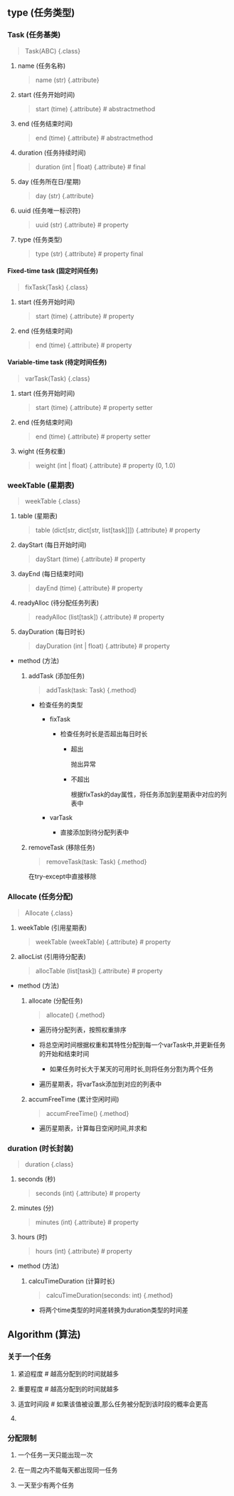 ## type (任务类型)

### Task (任务基类)
   > Task(ABC) {.class}

   1. name (任务名称)
       > name (str) {.attribute}

   2. start (任务开始时间)
       > start (time) {.attribute}  # abstractmethod

   3. end (任务结束时间)
       > end (time) {.attribute}  # abstractmethod

   4. duration (任务持续时间)
       > duration (int | float) {.attribute}  # final

   5. day (任务所在日/星期)
       > day (str) {.attribute}

   6. uuid (任务唯一标识符)
       > uuid (str) {.attribute}  # property

   7. type (任务类型)
       > type (str) {.attribute}  # property final
    
#### Fixed-time task (固定时间任务)
   > fixTask(Task) {.class}

   1. start (任务开始时间)
       > start (time) {.attribute}  # property
   
   2. end (任务结束时间)
       > end (time) {.attribute}  # property
   
#### Variable-time task (待定时间任务)
   > varTask(Task) {.class}

   1. start (任务开始时间)
       > start (time) {.attribute}  # property setter

   2. end (任务结束时间)
       > end (time) {.attribute}  # property setter

   3. wight (任务权重)
       > weight (int | float) {.attribute}  # property (0, 1.0)

### weekTable (星期表)
   > weekTable {.class}

   1. table (星期表)
       > table (dict[str, dict[str, list[task]]]) {.attribute}  # property

   2. dayStart (每日开始时间)
       > dayStart (time) {.attribute}  # property

   3. dayEnd (每日结束时间)
       > dayEnd (time) {.attribute}  # property

   4. readyAlloc (待分配任务列表)
       > readyAlloc (list[task]) {.attribute}  # property

   5. dayDuration (每日时长)
       > dayDuration (int | float) {.attribute}  # property

   * method (方法)

      1. addTask (添加任务)
         > addTask(task: Task) {.method}

         * 检查任务的类型
      
            * fixTask
            
               * 检查任务时长是否超出每日时长
                  
                  * 超出
                  
                     抛出异常
                 
                  * 不超出
                  
                     根据fixTask的day属性，将任务添加到星期表中对应的列表中
            
            * varTask
         
               * 直接添加到待分配列表中

      2. removeTask (移除任务)
         > removeTask(task: Task) {.method}

         在try-except中直接移除
     

### Allocate (任务分配)
   > Allocate {.class}

   1. weekTable (引用星期表)
       > weekTable (weekTable) {.attribute}  # property

   2. allocList (引用待分配表)
       > allocTable (list[task]) {.attribute}  # property

   * method (方法)

      1. allocate (分配任务)
         > allocate() {.method}
         
         * 遍历待分配列表，按照权重排序
         
         * 将总空闲时间根据权重和其特性分配到每一个varTask中,并更新任务的开始和结束时间
     
            * 如果任务时长大于某天的可用时长,则将任务分割为两个任务         
    
         * 遍历星期表，将varTask添加到对应的列表中
         
      2. accumFreeTime (累计空闲时间)
         > accumFreeTime() {.method}
      
         * 遍历星期表，计算每日空闲时间,并求和

### duration (时长封装)
   > duration {.class}

   1. seconds (秒)
       > seconds (int) {.attribute}  # property

   2. minutes (分)
       > minutes (int) {.attribute}  # property

   3. hours (时)
       > hours (int) {.attribute}  # property
      
   * method (方法)
      1. calcuTimeDuration (计算时长)
         > calcuTimeDuration(seconds: int) {.method}
         
         * 将两个time类型的时间差转换为duration类型的时间差
         

## Algorithm (算法)

### 关于一个任务 

1. 紧迫程度  # 越高分配到的时间就越多

2. 重要程度  # 越高分配到的时间就越多 

3. 适宜时间段  # 如果该值被设置,那么任务被分配到该时段的概率会更高

4. 

### 分配限制

1. 一个任务一天只能出现一次

2. 在一周之内不能每天都出现同一任务

3. 一天至少有两个任务
